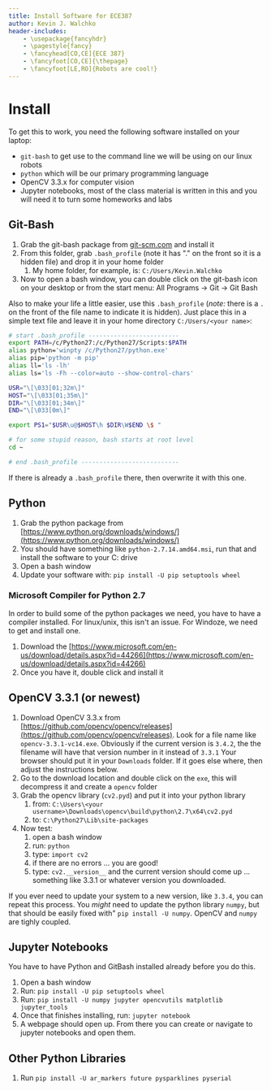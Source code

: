 ```yaml
---
title: Install Software for ECE387
author: Kevin J. Walchko
header-includes:
    - \usepackage{fancyhdr}
    - \pagestyle{fancy}
    - \fancyhead[CO,CE]{ECE 387}
    - \fancyfoot[CO,CE]{\thepage}
    - \fancyfoot[LE,RO]{Robots are cool!}
---
```


# Install

To get this to work, you need the following software installed on your laptop:

- `git-bash` to get use to the command line we will be using on our linux robots
- `python` which will be our primary programming language
- OpenCV 3.3.x for computer vision
- Jupyter notebooks, most of the class material is written in this and you will need it to turn some homeworks and labs

## Git-Bash

1. Grab the git-bash package from [git-scm.com](https://git-scm.com/download/win) and install it
1. From this folder, grab `.bash_profile` (note it has "." on the front so it is a hidden file) and drop it in your home folder
    1. My home folder, for example, is: `C:/Users/Kevin.Walchko`
1. Now to open a bash window, you can double click on the git-bash icon on your desktop or from the start menu: All Programs -> Git -> Git Bash

Also to make your life a little easier, use this `.bash_profile` (*note:* there
is a `.` on the front of the file name to indicate it is hidden). Just place this
in a simple text file and leave it in your home directory `C:/Users/<your name>`:

```bash
# start .bash_profile -------------------------
export PATH=/c/Python27:/c/Python27/Scripts:$PATH
alias python='winpty /c/Python27/python.exe'
alias pip='python -m pip'
alias ll='ls -lh'
alias ls='ls -Fh --color=auto --show-control-chars'

USR="\[\033[01;32m\]"
HOST="\[\033[01;35m\]"
DIR="\[\033[01;34m\]"
END="\[\033[0m\]"

export PS1="$USR\u@$HOST\h $DIR\W$END \$ "

# for some stupid reason, bash starts at root level
cd ~

# end .bash_profile ---------------------------
```

If there is already a `.bash_profile` there, then overwrite it with this one.

## Python

1. Grab the python package from [https://www.python.org/downloads/windows/](https://www.python.org/downloads/windows/)
1. You should have something like `python-2.7.14.amd64.msi`, run that and install the software to your C: drive
1. Open a bash window
1. Update your software with: `pip install -U pip setuptools wheel`

### Microsoft Compiler for Python 2.7

In order to build some of the python packages we need, you have to have a compiler
installed. For linux/unix, this isn't an issue. For Windoze, we need to get and
install one.

1. Download the [https://www.microsoft.com/en-us/download/details.aspx?id=44266](https://www.microsoft.com/en-us/download/details.aspx?id=44266)
1. Once you have it, double click and install it

## OpenCV 3.3.1 (or newest)

1. Download OpenCV 3.3.x from [https://github.com/opencv/opencv/releases](https://github.com/opencv/opencv/releases). Look for a file name like `opencv-3.3.1-vc14.exe`. Obviously if the current version is `3.4.2`, the the filename will have that version number in it instead of `3.3.1` Your browser should put it in your `Downloads` folder. If it goes else where, then adjust the instructions below.
1. Go to the download location and double click on the `exe`, this will decompress it and create a `opencv` folder
1. Grab the opencv library (`cv2.pyd`) and put it into your python library
    1. from: `C:\Users\<your username>\Downloads\opencv\build\python\2.7\x64\cv2.pyd`
    1. to: `C:\Python27\Lib\site-packages`
1. Now test:
    1. open a bash window
    1. run: `python`
    1. type: `import cv2`
    1. if there are no errors ... you are good!
    1. type: `cv2.__version__` and the current version should come up ... something like 3.3.1 or whatever version you downloaded.

If you ever need to update your system to a new version, like `3.3.4`, you can repeat this process. You *might* need to update the python library `numpy`, but that should be easily fixed with" `pip install -U numpy`. OpenCV and `numpy` are tighly coupled.

## Jupyter Notebooks

You have to have Python and GitBash installed already before you do this.

1. Open a bash window
1. Run: `pip install -U pip setuptools wheel`
1. Run: `pip install -U numpy jupyter opencvutils matplotlib jupyter_tools`
1. Once that finishes installing, run: `jupyter notebook`
1. A webpage should open up. From there you can create or
   navigate to jupyter notebooks and open them.

## Other Python Libraries

1. Run `pip install -U ar_markers future pysparklines pyserial`
